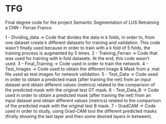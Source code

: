 # TFG
Final degree code for the project Semantic Segmentation of LUS Retraining a CNN - Ferran Franco 


1 - Dividing_data -> Code that divides the data in k folds, in order to, from one dataset create k different datasets for training and validation. This code wasn't finally used because in order to train with a k fold of 5 folds, the training process is augmented by 5 times. 
2 - Training_Ferran -> Code that was used for training with k-fold datasets. At the end, this code wasn't used. 
3 - Final_Training -> Code used in order to train the network.
4 - Test_Images -> Code used to obtain the different Image & Mask from a .mat file used as test images for network validation. 
5 - Test_Data -> Code used in order to obtain a predicted mask (after training the net) from an input dataset and obtain different values (metrics) related to the comparison of the predicted mask with the original test GT mask. 
6 - Test_Data_B -> Code used in order to obtain a predicted mask (after training the net) from an input dataset and obtain different values (metrics) related to the comparison of the predicted mask with the original test B mask. 
7 - GradCAM -> Code used in order to study, using Grad-CAM tool the different predicted masks (firstly showing the last layer and then some desired layers in between). 
